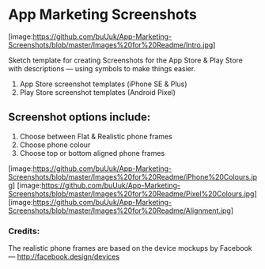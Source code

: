 # App Marketing Screenshots
[image:https://github.com/buUuk/App-Marketing-Screenshots/blob/master/Images%20for%20Readme/Intro.jpg]

Sketch template for creating Screenshots for the App Store & Play Store with descriptions — using symbols to make things easier.

1. App Store screenshot templates (iPhone SE & Plus)
2. Play Store screenshot templates (Android Pixel)

## Screenshot options include:
1. Choose between Flat & Realistic phone frames
2. Choose phone colour
4. Choose top or bottom aligned phone frames

[image:https://github.com/buUuk/App-Marketing-Screenshots/blob/master/Images%20for%20Readme/iPhone%20Colours.jpg]
[image:https://github.com/buUuk/App-Marketing-Screenshots/blob/master/Images%20for%20Readme/Pixel%20Colours.jpg]
[image:https://github.com/buUuk/App-Marketing-Screenshots/blob/master/Images%20for%20Readme/Alignment.jpg]

### Credits:
The realistic phone frames are based on the device mockups by Facebook — http://facebook.design/devices